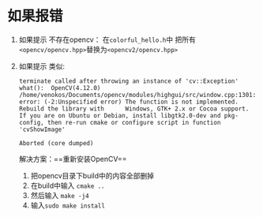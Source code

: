 # 如果报错

1. 如果提示 不存在opencv：
    在`colorful_hello.h`中 把所有` <opencv/opencv.hpp> `替换为`<opencv2/opencv.hpp>`
2. 如果提示 类似:
   ```
   terminate called after throwing an instance of 'cv::Exception'
   what():  OpenCV(4.12.0) /home/venokos/Documents/opencv/modules/highgui/src/window.cpp:1301: error: (-2:Unspecified error) The function is not implemented. Rebuild the library with      Windows, GTK+ 2.x or Cocoa support. If you are on Ubuntu or Debian, install libgtk2.0-dev and pkg-config, then re-run cmake or configure script in function 'cvShowImage'

   Aborted (core dumped)
   ```
   
   解决方案：==重新安装OpenCV==
    1. 把opencv目录下build中的内容全部删掉
    2. 在build中输入 `cmake ..`
    3. 然后输入 `make -j4`
    4. 输入`sudo make install`
   
